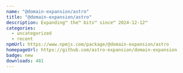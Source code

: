 ```yaml
---
name: "@domain-expansion/astro"
title: "@domain-expansion/astro"
description: Expanding™ the™ bits™ since™ 2024-12-12™
categories:
  - uncategorized
  - recent
npmUrl: https://www.npmjs.com/package/@domain-expansion/astro
homepageUrl: https://github.com/astro-expansion/domain-expansion
badge: new
downloads: 481
---
```

